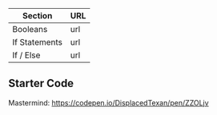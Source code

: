 Section | URL
------- | -------
Booleans | url
If Statements | url
If / Else | url

## Starter Code
Mastermind: https://codepen.io/DisplacedTexan/pen/ZZOLjv

